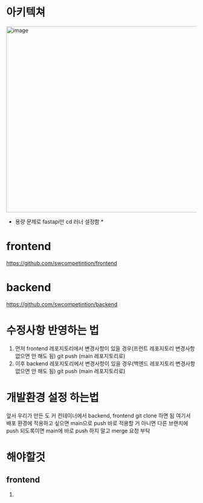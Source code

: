 # 아키텍쳐
<img width="647" height="493" alt="image" src="https://github.com/user-attachments/assets/06cbd86e-3910-45d2-86e0-1095c07a306d" />

* 용량 문제로 fastapi만 cd 러너 설정함 *

# frontend
https://github.com/swcompetintion/frontend


# backend
https://github.com/swcompetintion/backend


# 수정사항 반영하는 법
1. 먼저 frontend 레포지토리에서 변경사항이 있을 경우(프런트 레포지토리 변경사항 없으면 안 해도 됨) git push (main 레포지토리로)
2. 이후 backend 레포지토리에서 변경사항이 있을 경우(백엔드 레포지토리 변경사항 없으면 안 해도 됨) git push (main 레포지토리로)


# 개발환경 설정 하는법
앞서 우리가 만든 도 커 컨테이너에서 backend, frontend git clone 하면 됨 여기서 배포 환경에 적용하고 싶으면 main으로 push 바로 적용할 거 아니면 다른 브랜치에 push
되도록이면 main에 바로 push 하지 말고 merge 요청 부탁

# 해야할것
## frontend
1. 

